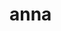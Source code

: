 # anna
<doctype html>
<html>
  <head><meta charset="utf-8"></meta>
   <title <b><em>Сайт-звіт до лабораторних робіт студентки 1 курси групи "Фізики"</b></em></title>
    <style type="text/css">

<body>
  </style>
</body>
  </head>
  </html>
 
